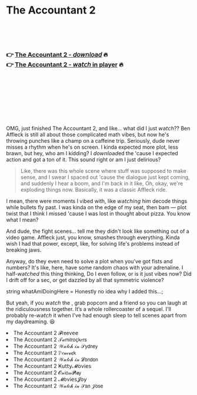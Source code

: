 <h1>The Accountant 2</h1>

<br><br><br>

<h3>👉 <a href="https://Joels-derscottbackners1972.github.io/vdnlkrscwb/">The Accountant 2 - 𝘥𝘰𝘸𝘯𝘭𝘰𝘢𝘥</a> 🔥<br>
👉 <a href="https://Joels-derscottbackners1972.github.io/vdnlkrscwb/">The Accountant 2 - 𝘸𝘢𝘵𝘤𝘩 in player</a> 🔥
</h3>



<br><br><br><br><br><br><br>


OMG, just finished The Accountant 2, and like... what did I just 𝘸𝘢𝘵𝘤𝘩?? Ben Affleck is still all about those complicated math vibes, but now he's throwing punches like a champ on a caffeine trip. Seriously, dude never misses a rhythm when he's on screen. I kinda expected more plot, less brawn, but hey, who am I kidding? I 𝘥𝘰𝘸𝘯𝘭𝘰𝘢𝘥ed the   'cause I expected action and got a ton of it. This sound right or am I just delirious?

> Like, there was this whole scene where stuff was supposed to make sense, and I swear I spaced out 'cause the dialogue just kept coming, and suddenly I hear a boom, and I'm back in it like, Oh, okay, we're exploding things now. Basically, it was a classic Affleck ride.

I mean, there were moments I vibed with, like 𝘸𝘢𝘵𝘤𝘩𝘪𝘯𝘨 him decode things while bullets fly past. I was kinda on the edge of my seat, then bam — plot twist that I think I missed 'cause I was lost in thought about pizza. You know what I mean?

And dude, the fight scenes... tell me they didn't look like something out of a video game. Affleck just, you know, smashes through everything. Kinda wish I had that power, except, like, for solving life's problems instead of breaking jaws.

Anyway, do they even need to solve a plot when you've got fists and numbers? It's like, here, have some random chaos with your adrenaline. I half-𝘸𝘢𝘵𝘤𝘩𝘦𝘥 this thing thinking, Do I even follow, or is it just vibes now? Did I drift off for a sec, or get dazzled by all that symmetric violence?

string whatAmIDoingHere = Honestly no idea why I added this...;

But yeah, if you 𝘸𝘢𝘵𝘤𝘩 the  , grab popcorn and a friend so you can laugh at the ridiculousness together. It’s a whole rollercoaster of a sequel. I'll probably re-𝘸𝘢𝘵𝘤𝘩 it when I've had enough sleep to tell scenes apart from my daydreaming. 😆

<li>The Accountant 2 𝓕𝗋𝖾𝖾ν𝖾𝖾</li>
<li>The Accountant 2 𝒯𝒶𝗆𝗂𝗅𝗋𝗈ç𝗄𝑒𝗋𝗌</li>
<li>The Accountant 2 𝒲𝒶𝓉𝒸𝒽 𝒾𝓃 𝒮𝗒𝖽𝗇𝖾𝗒</li>
<li>The Accountant 2 𝙿𝑒𝒶𝒸𝓸𝐜𝗄</li>
<li>The Accountant 2 𝒲𝒶𝓉𝒸𝒽 𝒾𝓃 𝓛𝗈𝗇𝖽𝗈𝗇</li>
<li>The Accountant 2 Ҝ𝗎𝗍𝗍𝗒𝓜𝗈ν𝗂𝖾𝗌</li>
<li>The Accountant 2 𝓞𝓃𝗂𝗈𝓃𝓟𝗅𝖆𝗒</li>
<li>The Accountant 2 𝓜𝗈ν𝗂𝖾𝗌𝓙𝗈𝗒</li>
<li>The Accountant 2 𝒲𝒶𝓉𝒸𝒽 𝒾𝓃 𝒮𝖺𝗇 𝒥𝗈𝗌𝖾</li>
